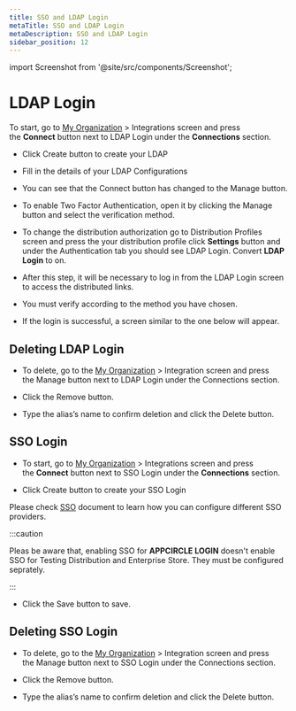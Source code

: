 ```yaml
---
title: SSO and LDAP Login
metaTitle: SSO and LDAP Login
metaDescription: SSO and LDAP Login
sidebar_position: 12
---
```


import Screenshot from '@site/src/components/Screenshot';

# LDAP Login

To start, go to [My Organization](../account/my-organization.md) > Integrations screen and press the **Connect** button next to LDAP Login under the **Connections** section.

<Screenshot url='https://cdn.appcircle.io/docs/assets/ldap-login1.png' />

- Click Create button to create your LDAP

<Screenshot url='https://cdn.appcircle.io/docs/assets/ldap-login2.png' />

- Fill in the details of your LDAP Configurations

<Screenshot url='https://cdn.appcircle.io/docs/assets/ldap-login3.png' />

- You can see that the Connect button has changed to the Manage button.

<Screenshot url='https://cdn.appcircle.io/docs/assets/ldap-login4.png' />

- To enable Two Factor Authentication, open it by clicking the Manage button and select the verification method.

<Screenshot url='https://cdn.appcircle.io/docs/assets/ldap-login5.png' />

- To change the distribution authorization go to Distribution Profiles screen and press the your distribution profile click **Settings** button and under the Authentication tab you should see LDAP Login. Convert **LDAP Login** to on.

<Screenshot url='https://cdn.appcircle.io/docs/assets/ldap-login6.png' />

- After this step, it will be necessary to log in from the LDAP Login screen to access the distributed links.

<Screenshot url='https://cdn.appcircle.io/docs/assets/ldap-login7.png' />

- You must verify according to the method you have chosen.

<Screenshot url='https://cdn.appcircle.io/docs/assets/ldap-login8.png' />

- If the login is successful, a screen similar to the one below will appear.

<Screenshot url='https://cdn.appcircle.io/docs/assets/ldap-login9.png' />

## Deleting LDAP Login

- To delete, go to the [My Organization](../account/my-organization.md) > Integration screen and press the Manage button next to LDAP Login under the Connections section.

<Screenshot url='https://cdn.appcircle.io/docs/assets/ldap-login10.png' />

- Click the Remove button.

<Screenshot url='https://cdn.appcircle.io/docs/assets/ldap-login11.png' />

- Type the alias’s name to confirm deletion and click the Delete button.

<Screenshot url='https://cdn.appcircle.io/docs/assets/ldap-login12.png' />

## SSO Login

- To start, go to [My Organization](../account/my-organization.md) > Integrations screen and press the **Connect** button next to SSO Login under the **Connections** section.

<Screenshot url='https://cdn.appcircle.io/docs/assets/sso-login1.png' />

- Click Create button to create your SSO Login

<Screenshot url='https://cdn.appcircle.io/docs/assets/sso-login2.png' />

Please check [SSO](./sso/single-sign-on.md) document to learn how you can configure different SSO providers. 

<Screenshot url='https://cdn.appcircle.io/docs/assets/sso-login3.png' />


:::caution

Pleas be aware that, enabling SSO for **APPCIRCLE LOGIN** doesn't enable SSO for Testing Distribution and Enterprise Store. They must be configured seprately.

:::

- Click the Save button to save.

<Screenshot url='https://cdn.appcircle.io/docs/assets/sso-login4.png' />

## Deleting SSO Login


- To delete, go to the [My Organization](../account/my-organization.md) > Integration screen and press the Manage button next to SSO Login under the Connections section.

<Screenshot url='https://cdn.appcircle.io/docs/assets/sso-login5.png' />

- Click the Remove button.

<Screenshot url='https://cdn.appcircle.io/docs/assets/sso-login6.png' />

- Type the alias’s name to confirm deletion and click the Delete button.

<Screenshot url='https://cdn.appcircle.io/docs/assets/sso-login7.png' />
